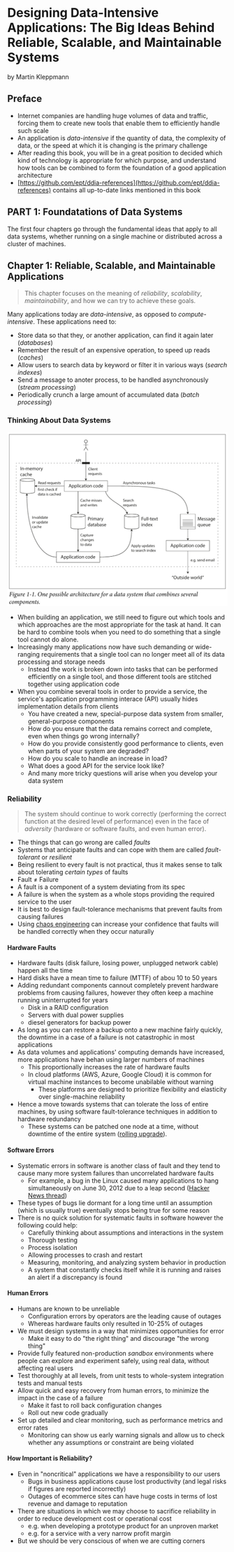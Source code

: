 # Designing Data-Intensive Applications: The Big Ideas Behind Reliable, Scalable, and Maintainable Systems

by Martin Kleppmann

## Preface

* Internet companies are handling huge volumes of data and traffic, forcing them to create new tools that enable them to efficiently handle such scale
* An application is *data-intensive* if the quantity of data, the complexity of data, or the speed at which it is changing is the primary challenge
* After reading this book, you will be in a great position to decided which kind of technology is appropriate for which purpose, and understand how tools can be combined to form the foundation of a good application architecture
* [https://github.com/ept/ddia-references](https://github.com/ept/ddia-references) contains all up-to-date links mentioned in this book

## PART 1: Foundatations of Data Systems

The first four chapters go through the fundamental ideas that apply to all data systems, whether running on a single machine or distributed across a cluster of machines.

## Chapter 1: Reliable, Scalable, and Maintainable Applications

> This chapter focuses on the meaning of *reliability*, *scalability*, *maintainability*, and how we can try to achieve these goals.

Many applications today are *data-intensive*, as opposed to *compute-intensive*. These applications need to:

* Store data so that they, or another application, can find it again later (*databases*)
* Remember the result of an expensive operation, to speed up reads (*caches*)
* Allow users to search data by keyword or filter it in various ways (*search indexes*)
* Send a message to anoter process, to be handled asynchronously (*stream processing*)
* Periodically crunch a large amount of accumulated data (*batch processing*)

### Thinking About Data Systems

![Figure 1-1. One possible architecture for a data system that combines several components](images/ddia_figure_1-1.png)

* When building an application, we still need to figure out which tools and which approaches are the most appropriate for the task at hand. It can be hard to combine tools when you need to do something that a single tool cannot do alone.
* Increasingly many applications now have such demanding or wide-ranging requirements that a single tool can no longer meet all of its data processing and storage needs
  * Instead the work is broken down into tasks that can be performed efficiently on a single tool, and those different tools are stitched together using application code
* When you combine several tools in order to provide a service, the service's application programming interace (API) usually hides implementation details from clients
  * You have created a new, special-purpose data system from smaller, general-purpose components
  * How do you ensure that the data remains correct and complete, even when things go wrong internally?
  * How do you provide consistently good performance to clients, even when parts of your system are degraded?
  * How do you scale to handle an increase in load?
  * What does a good API for the service look like?
  * And many more tricky questions will arise when you develop your data system

### Reliability

> The system should continue to work correctly (performing the correct function at the desired level of performance) even in the face of *adversity* (hardware or software faults, and even human error).

* The things that can go wrong are called *faults*
* Systems that anticipate faults and can cope with them are called *fault-tolerant* or *resilient*
* Being resilient to every fault is not practical, thus it makes sense to talk about tolerating *certain types* of faults
* Fault ≠ Failure
* A fault is a component of a system deviating from its spec
* A failure is when the system as a whole stops providing the required service to the user
* It is best to design fault-tolerance mechanisms that prevent faults from causing failures
* Using [chaos engineering](https://en.wikipedia.org/wiki/Chaos_engineering) can increase your confidence that faults will be handled correctly when they occur naturally

#### Hardware Faults

* Hardware faults (disk failure, losing power, unplugged network cable) happen all the time
* Hard disks have a mean time to failure (MTTF) of abou 10 to 50 years
* Adding redundant components cannout completely prevent hardware problems from causing failures, however they often keep a machine running uninterrupted for years
  * Disk in a RAID configuration
  * Servers with dual power supplies
  * diesel generators for backup power
* As long as you can restore a backup onto a new machine fairly quickly, the downtime in a case of a failure is not catastrophic in most applications
* As data volumes and applications' computing demands have increased, more applications have behan using larger numbers of machines
  * This proportionally increases the rate of hardware faults
  * In cloud platforms (AWS, Azure, Google Cloud) it is common for virtual machine instances to become unabilable without warning
    * These platforms are designed to prioritize flexibility and elasticity over single-machine reliability
* Hence a move towards systems that can tolerate the loss of entire machines, by using software fault-tolerance techniques in addition to hardware redundancy
  * These systems can be patched one node at a time, without downtime of the entire system ([rolling upgrade](https://en.wikipedia.org/wiki/Rolling_release)).

#### Software Errors

* Systematic errors in software is another class of fault and they tend to cause many more system failures than uncorrelated hardware faults
  * For example, a bug in the Linux caused many applications to hang simultaneously on June 30, 2012 due to a leap second ([Hacker News thread](https://news.ycombinator.com/item?id=4182642))
* These types of bugs lie dormant for a long time until an assumption (which is usually true) eventually stops being true for some reason
* There is no quick solution for systematic faults in software however the following could help:
  * Carefully thinking about assumptions and interactions in the system
  * Thorough testing
  * Process isolation
  * Allowing processes to crash and restart
  * Measuring, monitoring, and analyzing system behavior in production
  * A system that constantly checks itself while it is running and raises an alert if a discrepancy is found

#### Human Errors

* Humans are known to be unreliable
  * Configuration errors by operators are the leading cause of outages
  * Whereas hardware faults only resulted in 10-25% of outages
* We must design systems in a way that minimizes opportunities for error
  * Make it easy to do "the right thing" and discourage "the wrong thing"
* Provide fully featured non-production *sandbox* environments where people can explore and experiment safely, using real data, without affecting real users
* Test thoroughly at all levels, from unit tests to whole-system integration tests and manual tests
* Allow quick and easy recovery from human errors, to minimize the impact in the case of a failure
  * Make it fast to roll back configuration changes
  * Roll out new code gradually
* Set up detailed and clear monitoring, such as performance metrics and error rates
  * Monitoring can show us early warning signals and allow us to check whether any assumptions or constraint are being violated

#### How Important is Reliability?

* Even in "noncritical" applications we have a responsibility to our users
  * Bugs in business applications cause lost productivity (and legal risks if figures are reported incorrectly)
  * Outages of ecommerce sites can have huge costs in terms of lost revenue and damage to reputation
* There are situations in which we may choose to sacrifice reliability in order to reduce development cost or operational cost
  * e.g. when developing a prototype product for an unproven market
  * e.g. for a service with a very narrow profit margin
* But we should be very conscious of when we are cutting corners
